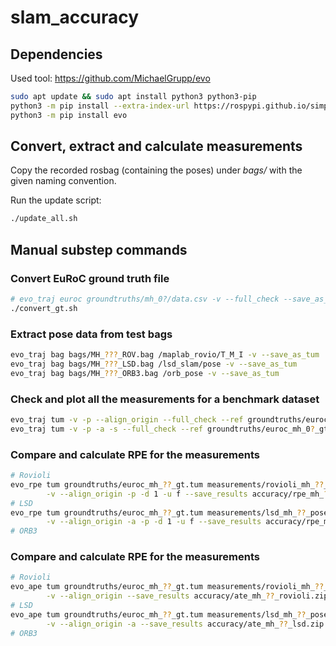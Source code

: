 # slam_accuracy

## Dependencies

Used tool: https://github.com/MichaelGrupp/evo

```bash
sudo apt update && sudo apt install python3 python3-pip
python3 -m pip install --extra-index-url https://rospypi.github.io/simple/ rospy rosbag roslz4 tf2_ros
python3 -m pip install evo
```

## Convert, extract and calculate measurements

Copy the recorded rosbag (containing the poses) under _bags/_ with the given naming convention.

Run the update script:

```bash
./update_all.sh
```

## Manual substep commands

### Convert EuRoC ground truth file

```bash
# evo_traj euroc groundtruths/mh_0?/data.csv -v --full_check --save_as_tum
./convert_gt.sh
```

### Extract pose data from test bags

```bash
evo_traj bag bags/MH_???_ROV.bag /maplab_rovio/T_M_I -v --save_as_tum
evo_traj bag bags/MH_???_LSD.bag /lsd_slam/pose -v --save_as_tum
evo_traj bag bags/MH_???_ORB3.bag /orb_pose -v --save_as_tum
```

### Check and plot all the measurements for a benchmark dataset

```bash
evo_traj tum -v -p --align_origin --full_check --ref groundtruths/euroc_mh_0?_gt.tum measurements/*_mh_0?_poses.tum
evo_traj tum -v -p -a -s --full_check --ref groundtruths/euroc_mh_0?_gt.tum measurements/lsd_mh_0?_poses.tum
```

### Compare and calculate RPE for the measurements

```bash
# Rovioli
evo_rpe tum groundtruths/euroc_mh_??_gt.tum measurements/rovioli_mh_??_poses.tum \
        -v --align_origin -p -d 1 -u f --save_results accuracy/rpe_mh_??_rovioli.zip
# LSD
evo_rpe tum groundtruths/euroc_mh_??_gt.tum measurements/lsd_mh_??_poses.tum \
        -v --align_origin -a -p -d 1 -u f --save_results accuracy/rpe_mh_??_lsd.zip
# ORB3

```

### Compare and calculate RPE for the measurements

```bash
# Rovioli
evo_ape tum groundtruths/euroc_mh_??_gt.tum measurements/rovioli_mh_??_poses.tum \
        -v --align_origin --save_results accuracy/ate_mh_??_rovioli.zip
# LSD
evo_ape tum groundtruths/euroc_mh_??_gt.tum measurements/lsd_mh_??_poses.tum \
        -v --align_origin -a --save_results accuracy/ate_mh_??_lsd.zip
# ORB3

```